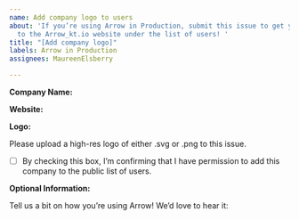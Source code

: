 ```yaml
---
name: Add company logo to users
about: 'If you’re using Arrow in Production, submit this issue to get your logo added
  to the Arrow_kt.io website under the list of users! '
title: "[Add company logo]"
labels: Arrow in Production
assignees: MaureenElsberry

---
```


**Company Name:**

**Website:**

**Logo:**

Please upload a high-res logo of either .svg or .png to this issue.

- [ ] By checking this box, I’m confirming that I have permission to add this company to the public list of users.

**Optional Information:**

Tell us a bit on how you’re using Arrow! We’d love to hear it:
